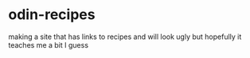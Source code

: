 # odin-recipes
making a site that has links to recipes and will look ugly but hopefully it teaches me a bit I guess